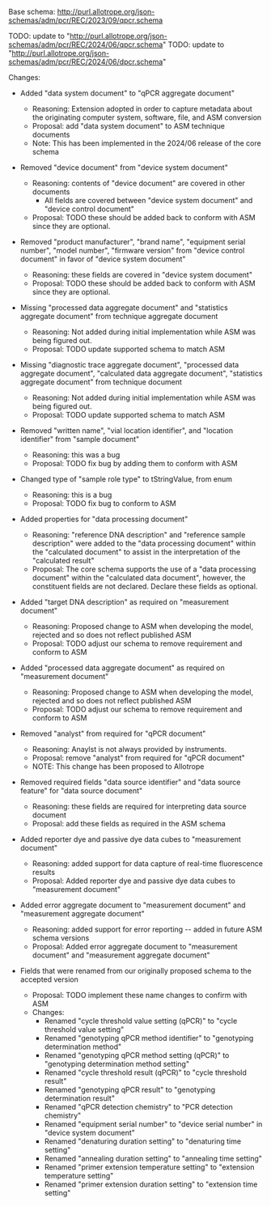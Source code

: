 Base schema: http://purl.allotrope.org/json-schemas/adm/pcr/REC/2023/09/qpcr.schema

TODO: update to "http://purl.allotrope.org/json-schemas/adm/pcr/REC/2024/06/qpcr.schema"
TODO: update to "http://purl.allotrope.org/json-schemas/adm/pcr/REC/2024/06/dpcr.schema"

Changes:

* Added "data system document" to "qPCR aggregate document"
  * Reasoning: Extension adopted in order to capture metadata about the originating computer system, software, file, and ASM conversion
  * Proposal: add "data system document" to ASM technique documents
  * Note: This has been implemented in the 2024/06 release of the core schema

* Removed "device document" from "device system document"
  * Reasoning: contents of "device document" are covered in other documents
    * All fields are covered between "device system document" and "device control document"
  * Proposal: TODO these should be added back to conform with ASM since they are optional.

* Removed "product manufacturer", "brand name", "equipment serial number", "model number", "firmware version" from "device control document" in favor of "device system document"
  * Reasoning: these fields are covered in "device system document"
  * Proposal: TODO these should be added back to conform with ASM since they are optional.

* Missing "processed data aggregate document" and "statistics aggregate document" from technique aggregate document
  * Reasoning: Not added during initial implementation while ASM was being figured out.
  * Proposal: TODO update supported schema to match ASM

* Missing "diagnostic trace aggregate document", "processed data aggregate document", "calculated data aggregate document", "statistics aggregate document" from technique document
  * Reasoning: Not added during initial implementation while ASM was being figured out.
  * Proposal: TODO update supported schema to match ASM

* Removed "written name", "vial location identifier", and "location identifier" from "sample document"
  * Reasoning: this was a bug
  * Proposal: TODO fix bug by adding them to conform with ASM

* Changed type of "sample role type" to tStringValue, from enum
  * Reasoning: this is a bug
  * Proposal: TODO fix bug to conform to ASM

* Added properties for "data processing document"
  * Reasoning: "reference DNA description" and "reference sample description" were added to the "data processing document" within the "calculated document" to assist in the interpretation of the "calculated result"
  * Proposal: The core schema supports the use of a "data processing document" within the "calculated data document", however, the constituent fields are not declared. Declare these fields as optional.

* Added "target DNA description" as required on "measurement document"
  * Reasoning: Proposed change to ASM when developing the model, rejected and so does not reflect published ASM
  * Proposal: TODO adjust our schema to remove requirement and conform to ASM

* Added "processed data aggregate document" as required on "measurement document"
  * Reasoning: Proposed change to ASM when developing the model, rejected and so does not reflect published ASM
  * Proposal: TODO adjust our schema to remove requirement and conform to ASM

* Removed "analyst" from required for "qPCR document"
  * Reasoning: Anaylst is not always provided by instruments.
  * Proposal: remove "analyst" from required for "qPCR document"
  * NOTE: This change has been proposed to Allotrope

* Removed required fields "data source identifier" and "data source feature" for "data source document"
  * Reasoning: these fields are required for interpreting data source document
  * Proposal: add these fields as required in the ASM schema

* Added reporter dye and passive dye data cubes to "measurement document"
  * Reasoning: added support for data capture of real-time fluorescence results
  * Proposal: Added reporter dye and passive dye data cubes to "measurement document"

* Added error aggregate document to "measurement document" and "measurement aggregate document"
  * Reasoning: added support for error reporting -- added in future ASM schema versions
  * Proposal: Added error aggregate document to "measurement document" and "measurement aggregate document"

* Fields that were renamed from our originally proposed schema to the accepted version
  * Proposal: TODO implement these name changes to confirm with ASM
  * Changes:
    * Renamed "cycle threshold value setting (qPCR)" to "cycle threshold value setting"
    * Renamed "genotyping qPCR method identifier" to "genotyping determination method"
    * Renamed "genotyping qPCR method setting (qPCR)" to "genotyping determination method setting"
    * Renamed "cycle threshold result (qPCR)" to "cycle threshold result"
    * Renamed "genotyping qPCR result" to "genotyping determination result"
    * Renamed "qPCR detection chemistry" to "PCR detection chemistry"
    * Renamed "equipment serial number" to "device serial number" in "device system document"
    * Renamed "denaturing duration setting" to "denaturing time setting"
    * Renamed "annealing duration setting" to "annealing time setting"
    * Renamed "primer extension temperature setting" to "extension temperature setting"
    * Renamed "primer extension duration setting" to "extension time setting"
